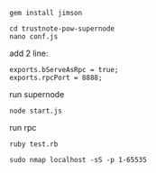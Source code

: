 ```
gem install jimson
```

```
cd trustnote-pow-supernode
nano conf.js
```

add 2 line:
```
exports.bServeAsRpc = true; 
exports.rpcPort = 8888;
```

run supernode
```
node start.js
```


run rpc


```
ruby test.rb
```


```
sudo nmap localhost -sS -p 1-65535
```


